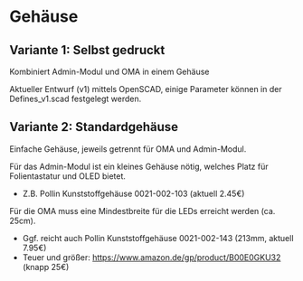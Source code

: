 # Gehäuse

## Variante 1: Selbst gedruckt 

Kombiniert Admin-Modul und OMA in einem Gehäuse

Aktueller Entwurf (v1) mittels OpenSCAD, einige Parameter können in der Defines_v1.scad festgelegt werden.

## Variante 2: Standardgehäuse

Einfache Gehäuse, jeweils getrennt für OMA und Admin-Modul.

Für das Admin-Modul ist ein kleines Gehäuse nötig, welches Platz für Folientastatur und OLED bietet.
* Z.B. Pollin Kunststoffgehäuse 0021-002-103 (aktuell 2.45€)

Für die OMA muss eine Mindestbreite für die LEDs erreicht werden (ca. 25cm).
* Ggf. reicht auch Pollin Kunststoffgehäuse 0021-002-143 (213mm, aktuell 7.95€)
* Teuer und größer: https://www.amazon.de/gp/product/B00E0GKU32 (knapp 25€)
